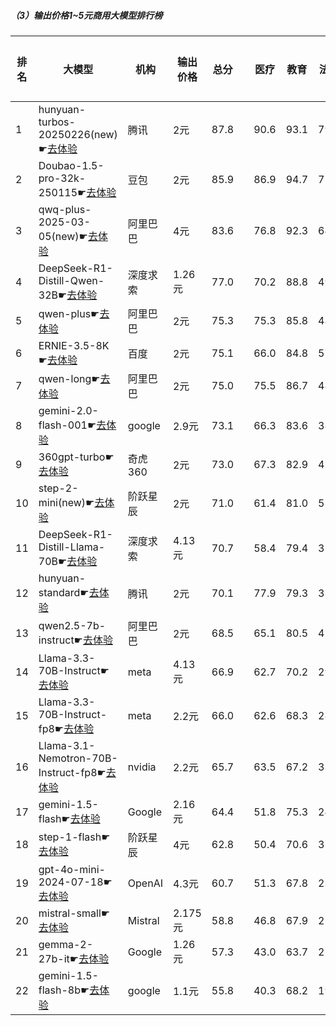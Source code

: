 ##### （3）输出价格1~5元商用大模型排行榜
|排名|大模型|机构|输出价格|总分| |医疗|教育|法律|行政公务|推理与数学计算|语言与指令遵从|
|---|-----|---|-------|---|-|----|---|---|------|------------|------------------|
|1|hunyuan-turbos-20250226(new)☛[去体验](https://easyllm.site/static/modelcompare.html?type=proprietary)|腾讯|2元|87.8| |                    90.6|93.1|79.7|                    81.6|91.5|90.2|
|2|Doubao-1.5-pro-32k-250115☛[去体验](https://easyllm.site/static/modelcompare.html?type=proprietary)|豆包|2元|85.9| |                    86.9|94.7|71.5|                    78.3|92.8|91.3|
|3|qwq-plus-2025-03-05(new)☛[去体验](https://easyllm.site/static/modelcompare.html?type=proprietary)|阿里巴巴|4元|83.6| |                    76.8|92.3|64.5|                    84.5|93.1|90.3|
|4|DeepSeek-R1-Distill-Qwen-32B☛[去体验](https://easyllm.site/static/modelcompare.html?type=open-source)|深度求索|1.26元|77.0| |                    70.2|88.8|49.2|                    76.2|90.1|87.7|
|5|qwen-plus☛[去体验](https://easyllm.site/static/modelcompare.html?type=proprietary)|阿里巴巴|2元|75.3| |                    75.3|85.8|48.6|                    72.0|83.8|86.0|
|6|ERNIE-3.5-8K☛[去体验](https://easyllm.site/static/modelcompare.html?type=proprietary)|百度|2元|75.1| |                    66.0|84.8|57.1|                    71.1|85.3|86.5|
|7|qwen-long☛[去体验](https://easyllm.site/static/modelcompare.html?type=proprietary)|阿里巴巴|2元|75.0| |                    75.5|86.7|48.2|                    72.5|81.5|85.6|
|8|gemini-2.0-flash-001☛[去体验](https://easyllm.site/static/modelcompare.html?type=proprietary)|google|2.9元|73.1| |                    66.3|83.6|38.7|                    72.5|91.3|86.3|
|9|360gpt-turbo☛[去体验](https://easyllm.site/static/modelcompare.html?type=proprietary)|奇虎360|2元|73.0| |                    67.3|82.9|42.2|                    68.0|89.3|88.1|
|10|step-2-mini(new)☛[去体验](https://easyllm.site/static/modelcompare.html?type=proprietary)|阶跃星辰|2元|71.0| |                    61.4|81.0|51.4|                    60.1|87.1|85.3|
|11|DeepSeek-R1-Distill-Llama-70B☛[去体验](https://easyllm.site/static/modelcompare.html?type=open-source)|深度求索|4.13元|70.7| |                    58.4|79.4|35.2|                    77.5|88.8|85.0|
|12|hunyuan-standard☛[去体验](https://easyllm.site/static/modelcompare.html?type=proprietary)|腾讯|2元|70.1| |                    77.9|79.3|33.1|                    68.8|78.2|83.2|
|13|qwen2.5-7b-instruct☛[去体验](https://easyllm.site/static/modelcompare.html?type=open-source)|阿里巴巴|2元|68.5| |                    65.1|80.5|42.5|                    59.6|80.2|83.4|
|14|Llama-3.3-70B-Instruct☛[去体验](https://easyllm.site/static/modelcompare.html?type=open-source)|meta|4.13元|66.9| |                    62.7|70.2|29.4|                    66.4|87.4|85.4|
|15|Llama-3.3-70B-Instruct-fp8☛[去体验](https://easyllm.site/static/modelcompare.html?type=open-source)|meta|2.2元|66.0| |                    62.6|68.3|28.5|                    64.8|86.6|85.1|
|16|Llama-3.1-Nemotron-70B-Instruct-fp8☛[去体验](https://easyllm.site/static/modelcompare.html?type=open-source)|nvidia|2.2元|65.7| |                    63.5|67.2|33.1|                    63.7|81.3|85.5|
|17|gemini-1.5-flash☛[去体验](https://easyllm.site/static/modelcompare.html?type=proprietary)|Google|2.16元|64.4| |                    51.8|75.3|24.1|                    61.4|89.2|84.3|
|18|step-1-flash☛[去体验](https://easyllm.site/static/modelcompare.html?type=proprietary)|阶跃星辰|4元|62.8| |                    50.4|70.6|37.7|                    58.5|77.6|82.2|
|19|gpt-4o-mini-2024-07-18☛[去体验](https://easyllm.site/static/modelcompare.html?type=proprietary)|OpenAI|4.3元|60.7| |                    51.3|67.8|23.2|                    54.7|84.4|82.6|
|20|mistral-small☛[去体验](https://easyllm.site/static/modelcompare.html?type=proprietary)|Mistral|2.175元|58.8| |                    46.8|67.9|21.4|                    51.0|84.5|81.0|
|21|gemma-2-27b-it☛[去体验](https://easyllm.site/static/modelcompare.html?type=open-source)|Google|1.26元|57.3| |                    43.0|63.7|22.9|                    57.1|73.4|83.8|
|22|gemini-1.5-flash-8b☛[去体验](https://easyllm.site/static/modelcompare.html?type=proprietary)|google|1.1元|55.8| |                    40.3|68.2|19.6|                    51.6|72.8|82.0|
    
